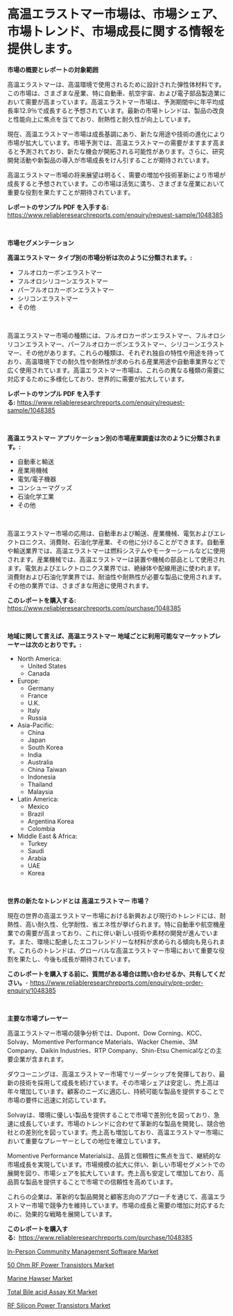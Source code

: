 <p><h1>高温エラストマー市場は、市場シェア、市場トレンド、市場成長に関する情報を提供します。</h1></p><p><strong>市場の概要とレポートの対象範囲</strong></p>
<p><p>高温エラストマーは、高温環境で使用されるために設計された弾性体材料です。この市場は、さまざまな産業、特に自動車、航空宇宙、および電子部品製造業において需要が高まっています。高温エラストマー市場は、予測期間中に年平均成長率12.9％で成長すると予想されています。最新の市場トレンドは、製品の改良と性能向上に焦点を当てており、耐熱性と耐久性が向上しています。</p><p>現在、高温エラストマー市場は成長基調にあり、新たな用途や技術の進化により市場が拡大しています。市場予測では、高温エラストマーの需要がますます高まると予測されており、新たな機会が開拓される可能性があります。さらに、研究開発活動や新製品の導入が市場成長をけん引することが期待されています。</p><p>高温エラストマー市場の将来展望は明るく、需要の増加や技術革新により市場が成長すると予想されています。この市場は活気に満ち、さまざまな産業において重要な役割を果たすことが期待されています。</p></p>
<p><strong>レポートのサンプル PDF を入手する:</strong> <a href="https://www.reliableresearchreports.com/enquiry/request-sample/1048385">https://www.reliableresearchreports.com/enquiry/request-sample/1048385</a></p>
<p>&nbsp;</p>
<p><strong>市場セグメンテーション</strong></p>
<p><strong>高温エラストマー タイプ別の市場分析は次のように分類されます。:</strong></p>
<p><ul><li>フルオロカーボンエラストマー</li><li>フルオロシリコーンエラストマー</li><li>パーフルオロカーボンエラストマー</li><li>シリコンエラストマー</li><li>その他</li></ul></p>
<p>&nbsp;</p>
<p><p>高温エラストマー市場の種類には、フルオロカーボンエラストマー、フルオロシリコンエラストマー、パーフルオロカーボンエラストマー、シリコーンエラストマー、その他があります。これらの種類は、それぞれ独自の特性や用途を持っており、高温環境下での耐久性や耐熱性が求められる産業用途や自動車業界などで広く使用されています。高温エラストマー市場は、これらの異なる種類の需要に対応するために多様化しており、世界的に需要が拡大しています。</p></p>
<p><strong>レポートのサンプル PDF を入手する:</strong>&nbsp;<a href="https://www.reliableresearchreports.com/enquiry/request-sample/1048385">https://www.reliableresearchreports.com/enquiry/request-sample/1048385</a></p>
<p>&nbsp;</p>
<p><strong> 高温エラストマー アプリケーション別の市場産業調査は次のように分類されます。:</strong></p>
<p><ul><li>自動車と輸送</li><li>産業用機械</li><li>電気/電子機器</li><li>コンシューマグッズ</li><li>石油化学工業</li><li>その他</li></ul></p>
<p>&nbsp;</p>
<p><p>高温エラストマー市場の応用は、自動車および輸送、産業機械、電気およびエレクトロニクス、消費財、石油化学産業、その他に分けることができます。自動車や輸送業界では、高温エラストマーは燃料システムやモーターシールなどに使用されます。産業機械では、高温エラストマーは装置や機械の部品として使用されます。電気およびエレクトロニクス業界では、絶縁体や配線用途に使われます。消費財および石油化学業界では、耐油性や耐熱性が必要な製品に使用されます。その他の業界では、さまざまな用途に使用されます。</p></p>
<p><strong>このレポートを購入する:</strong>&nbsp; <a href="https://www.reliableresearchreports.com/purchase/1048385">https://www.reliableresearchreports.com/purchase/1048385</a></p>
<p>&nbsp;</p>
<p><strong>地域に関して言えば、高温エラストマー 地域ごとに利用可能なマーケットプレーヤーは次のとおりです。:</strong></p>
<p><ul>
    <li>
        North America:
        <ul>
            <li>United States</li>
            <li>Canada</li>
        </ul>
    </li>
    <li>
        Europe:
        <ul>
            <li>Germany</li>
            <li>France</li>
            <li>U.K.</li>
            <li>Italy</li>
            <li>Russia</li>
        </ul>
    </li>
    <li>
        Asia-Pacific:
        <ul>
            <li>China</li>
            <li>Japan</li>
            <li>South Korea</li>
            <li>India</li>
            <li>Australia</li>
            <li>China Taiwan</li>
            <li>Indonesia</li>
            <li>Thailand</li>
            <li>Malaysia</li>
        </ul>
    </li>
    <li>
        Latin America:
        <ul>
            <li>Mexico</li>
            <li>Brazil</li>
            <li>Argentina Korea</li>
            <li>Colombia</li>
        </ul>
    </li>
    <li>
        Middle East & Africa:
        <ul>
            <li>Turkey</li>
            <li>Saudi</li>
            <li>Arabia</li>
            <li>UAE</li>
            <li>Korea</li>
        </ul>
    </li>
    </ul></p>
<p>&nbsp;</p>
<p><strong>世界の新たなトレンドとは 高温エラストマー 市場？</strong></p>
<p><p>現在の世界の高温エラストマー市場における新興および現行のトレンドには、耐熱性、高い耐久性、化学耐性、省エネ性が挙げられます。特に自動車や航空機産業での需要が高まっており、これに伴い新しい技術や素材の開発が進んでいます。また、環境に配慮したエコフレンドリーな材料が求められる傾向も見られます。これらのトレンドは、グローバルな高温エラストマー市場において重要な役割を果たし、今後も成長が期待されています。</p></p>
<p><strong>このレポートを購入する前に、質問がある場合は問い合わせるか、共有してください。</strong>- <a href="https://www.reliableresearchreports.com/enquiry/pre-order-enquiry/1048385">https://www.reliableresearchreports.com/enquiry/pre-order-enquiry/1048385</a></p>
<p>&nbsp;</p>
<p><strong>主要な市場プレーヤー</strong></p>
<p><p>高温エラストマー市場の競争分析では、Dupont、Dow Corning、KCC、Solvay、Momentive Performance Materials、Wacker Chemie、3M Company、Daikin Industries、RTP Company、Shin-Etsu Chemicalなどの主要企業が含まれます。</p><p>ダウコーニングは、高温エラストマー市場でリーダーシップを発揮しており、最新の技術を採用して成長を続けています。その市場シェアは安定し、売上高は年々増加しています。顧客のニーズに適応し、持続可能な製品を提供することで市場の要件に迅速に対応しています。</p><p>Solvayは、環境に優しい製品を提供することで市場で差別化を図っており、急速に成長しています。市場のトレンドに合わせて革新的な製品を開発し、競合他社との差別化を図っています。売上高も増加しており、高温エラストマー市場において重要なプレーヤーとしての地位を確立しています。</p><p>Momentive Performance Materialsは、品質と信頼性に焦点を当て、継続的な市場成長を実現しています。市場規模の拡大に伴い、新しい市場セグメントでの展開を図り、市場シェアを拡大しています。売上高も安定して増加しており、高品質な製品を提供することで市場での信頼性を高めています。</p><p>これらの企業は、革新的な製品開発と顧客志向のアプローチを通じて、高温エラストマー市場で競争力を維持しています。市場の成長と需要の増加に対応するために、効果的な戦略を展開しています。</p></p>
<p><strong>このレポートを購入する:</strong>&nbsp;&nbsp;<a href="https://www.reliableresearchreports.com/purchase/1048385">https://www.reliableresearchreports.com/purchase/1048385</a></p>
<p><p><a href="https://gentle-editor-9db.notion.site/Global-In-Person-Community-Management-Software-Market-by-Types-Applications-and-Major-Players-wit-ae4f3375298f46139e8d7c7f00adffa3">In-Person Community Management Software Market</a></p><p><a href="https://view.publitas.com/reportprime-1/50-ohm-rf-power-transistors-market-size-furnishes-valuable-information-encompassing-market-share-market-trends-and-projections-spanning-from-2024-to-2031/">50 Ohm RF Power Transistors Market</a></p><p><a href="https://frill-swim-3cd.notion.site/Marine-Hawser-Market-A-Comprehensive-Report-of-its-Market-Share-Growth-Trends-2024-2031-c60bd2446f874dfbb617b6770620c748">Marine Hawser Market</a></p><p><a href="https://github.com/pjcfca/Market-Research-Report-List-1/blob/main/total-bile-acid-assay-kit-market.md">Total Bile acid Assay Kit Market</a></p><p><a href="https://view.publitas.com/reportprime-1/rf-silicon-power-transistors-market-size-share-trends-analysis-report-by-material-by-type-by-end-user-by-region-and-segment-forecasts-2024-2031/">RF Silicon Power Transistors Market</a></p></p>